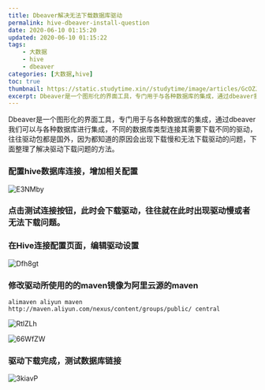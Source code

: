 ```yaml
---
title: Dbeaver解决无法下载数据库驱动
permalink: hive-dbeaver-install-question
date: 2020-06-10 01:15:20
updated: 2020-06-10 01:15:22
tags:
    - 大数据
    - hive
    - dbeaver
categories: [大数据,hive]
toc: true
thumbnail: https://static.studytime.xin//studytime/image/articles/GcOZJe.jpg
excerpt: Dbeaver是一个图形化的界面工具，专门用于与各种数据库的集成，通过dbeaver我们可以与各种数据库进行集成，不同的数据库类型连接其需要下载不同的驱动，往往驱动包都是国外，因为都知道的原因会出现下载慢和无法下载驱动的问题，下面整理了解决驱动下载问题的方法。
---
```


Dbeaver是一个图形化的界面工具，专门用于与各种数据库的集成，通过dbeaver我们可以与各种数据库进行集成，不同的数据库类型连接其需要下载不同的驱动，往往驱动包都是国外，因为都知道的原因会出现下载慢和无法下载驱动的问题，下面整理了解决驱动下载问题的方法。

### 配置hive数据库连接，增加相关配置

![E3NMby](https://static.studytime.xin//studytime/image/articles/E3NMby.png)

### 点击测试连接按钮，此时会下载驱动，往往就在此时出现驱动慢或者无法下载问题。


### 在Hive连接配置页面，编辑驱动设置
![Dfh8gt](https://static.studytime.xin//studytime/image/articles/Dfh8gt.png)


### 修改驱动所使用的的maven镜像为阿里云源的maven

```
alimaven aliyun maven http://maven.aliyun.com/nexus/content/groups/public/ central
```
![RtlZLh](https://static.studytime.xin//studytime/image/articles/RtlZLh.png)

![66WfZW](https://static.studytime.xin//studytime/image/articles/66WfZW.png)

### 驱动下载完成，测试数据库链接
![3kiavP](https://static.studytime.xin//studytime/image/articles/3kiavP.png)


